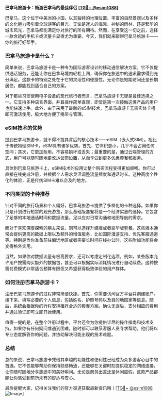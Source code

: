 **巴拿马旅游卡：畅游巴拿马的最佳伴侣 [[TG💪+ @esim1088](https://t.me/s/esim1088)]**

巴拿马，这个位于中美洲的小国，以其独特的地理位置、丰富的自然景观以及多样的文化魅力吸引着全球游客的目光。无论是迷人的海滩、神秘的雨林，还是繁华的城市风光，巴拿马都能满足你对旅行的所有期待。然而，在享受这一切之前，选择一款合适的手机卡或流量卡显得尤为重要。今天，我们就来聊聊巴拿马旅游卡——你的旅行好帮手。

### 巴拿马旅游卡是什么？

简单来说，巴拿马旅游卡是一种专为国际游客设计的移动通信解决方案。它不仅提供通话服务，还能让你在巴拿马境内轻松上网，确保你在旅途中的通讯需求得到充分满足。这款卡的特别之处在于它的灵活性和便捷性，无论你是短期访问还是长期居住，都能找到适合自己的方案。

对于那些习惯使用电子设备的现代旅行者而言，巴拿马旅游卡无疑是最佳选择之一。它支持多种语言界面，并且操作简单直观，即使是第一次接触这类产品的用户也能快速上手。此外，由于采用了最新的eSIM技术，巴拿马旅游卡无需实体卡槽即可激活使用，极大地方便了携带与管理。

### eSIM技术的优势

提到巴拿马旅游卡，就不得不提其背后的核心技术——eSIM（嵌入式SIM）。相比于传统物理SIM卡，eSIM具有诸多优势。首先，它体积更小，几乎不会占用任何空间；其次，它更加耐用，不容易损坏或丢失；最重要的是，通过云端管理的方式，用户可以随时随地更改运营商设置，从而享受到更多优惠套餐和服务。

具体到巴拿马旅游卡上，eSIM技术的应用让整个购买流程变得更加顺畅。你可以直接在线完成注册，并根据个人需求灵活调整流量额度和通话时长。这种高度个性化的体验，正是传统SIM卡难以企及的地方。

### 不同类型的卡种推荐

针对不同的旅行场景和个人偏好，巴拿马旅游卡提供了多样化的卡种选择。如果你只是计划进行短暂的观光游览，那么基础版套餐将是一个经济实惠的选择。它包含了足够的本地通话时间和数据流量，足以应对日常沟通和地图导航的需求。

而对于喜欢深度探索的朋友来说，则可以选择升级版或者豪华版套餐。这些版本通常会提供更高的数据上限以及额外的增值服务，比如国际漫游支持、优先客服通道等。特别是当你准备前往偏远地区或者需要长时间在线办公时，这些附加功能将会变得格外实用。

当然，如果你对数据流量有极高要求，还可以考虑定制化选项。例如，某些版本允许用户按需购买额外的数据包，甚至可以根据实际消耗情况进行自动续费。这种按需付费模式非常适合预算有限但又希望获得极致体验的用户群体。

### 如何注册巴拿马旅游卡？

注册巴拿马旅游卡的过程非常简便快捷。首先，你需要访问官方平台并创建账户。接下来，填写必要的个人信息，包括姓名、护照号码以及目的地国家等信息。随后，系统会根据你的行程安排推荐合适的套餐方案。确认无误后，支付相应的费用并通过验证即可立即开始使用。

值得一提的是，在整个注册过程中，平台还会为你提供详尽的操作指南和技术支持。如果你有任何疑问或遇到困难，随时都可以联系客服人员寻求帮助。他们将以专业态度解答你的问题，并协助解决可能出现的技术难题。

### 总结

总的来说，巴拿马旅游卡凭借其卓越的功能性和便利性已经成为众多游客心目中的首选。它不仅能够帮助你保持联络畅通，还能够在关键时刻提供稳定的网络连接，让你随时随地分享旅途中的美好瞬间。无论是商务出差还是休闲度假，这款产品都能让你感受到前所未有的舒适与安心。

最后提醒大家，记得关注我们的官方渠道获取最新资讯哦！[[TG💪+ @esim1088](https://t.me/s/esim1088) ![Image](https://i.postimg.cc/4NQfJmqS/Snipaste-2025-05-13-00-14-12.png)]